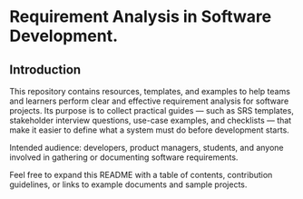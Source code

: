 # Requirement Analysis in Software Development.

## Introduction

This repository contains resources, templates, and examples to help teams and learners perform clear and effective requirement analysis for software projects. Its purpose is to collect practical guides — such as SRS templates, stakeholder interview questions, use-case examples, and checklists — that make it easier to define what a system must do before development starts.

Intended audience: developers, product managers, students, and anyone involved in gathering or documenting software requirements.

Feel free to expand this README with a table of contents, contribution guidelines, or links to example documents and sample projects.
